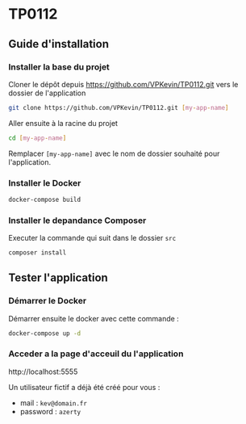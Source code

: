 # TP0112

## Guide d'installation

### Installer la base du projet

  Cloner le dépôt depuis https://github.com/VPKevin/TP0112.git vers le dossier de l'application
```bash
git clone https://github.com/VPKevin/TP0112.git [my-app-name]
```

Aller ensuite à la racine du projet
```bash
cd [my-app-name]
```
Remplacer `[my-app-name]` avec le nom de dossier souhaité pour l'application.

### Installer le Docker

```bash
docker-compose build
```

### Installer le depandance Composer

Executer la commande qui suit dans le dossier `src`
```bash
composer install
```



## Tester l'application

### Démarrer le Docker

Démarrer ensuite le docker avec cette commande :
```bash
docker-compose up -d
```

### Acceder a la page d'acceuil du l'application

http://localhost:5555

Un utilisateur fictif a déjà été créé pour vous :
 - mail : `kev@domain.fr`
 - password : `azerty`

